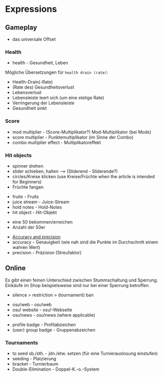 # Expressions

## Gameplay

- das universale Offset

### Health

- health - Gesundheit, Leben

Mögliche Übersetzungen für `health drain (rate)`:

- Health-Drain(-Rate)
- (Rate des) Gesundheitsverlust
- Lebensverlust
- Lebensleiste leert sich (um eine stetige Rate)
- Verringerung der Lebensleiste
- Gesundheit sinkt

### Score

- mod multiplier - (Score-Multiplikator?) Mod-Multiplikator (bei Mods)
- score multiplier - Punktemultiplikator (im Sinne der Combo)
- combo multiplier effect - Multiplikatoreffekt

### Hit objects

- spinner drehen
- slider schieben, halten --> (Sliderend - Sliderende?)
- circles/Kreise klicken (use Kreise/Früchte when the article is intended for Beginners)
- Früchte fangen

</b>

- fruits - Fruits
- juice stream - Juice-Stream
- hold notes - Hold-Notes
- hit object - Hit-Objekt

</b>

- eine 50 bekommen/erreichen
- Anzahl der 50er

</b>

- [Accuracy and precision](https://en.wikipedia.org/wiki/Accuracy_and_precision)
- accuracy - Genauigkeit (wie nah sind die Punkte im Durchschnitt einem wahren Wert)
- precision - Präzision (Streufaktor)

## Online

Es gibt einen feinen Unterschied zwischen Stummschaltung und Sperrung. Einkäufe im Shop beispielsweise sind nur bei einer Sperrung betroffen.

- silence > restriction > (tournament) ban

</b>

- osu!web - osu!web
- osu! website - osu!-Webseite
- osu!news - osu!news (where applicable)

</b>

- profile badge - Profilabzeichen
- (user) group badge - Gruppenabzeichen

### Tournaments

- to seed sb./sth. - jdn./etw. setzen (für eine Turnierauslosung einstufen)
- seeding - Platzierung
- bracket - Turnierbaum
- Double-Elimination - Doppel-K.-o.-System
